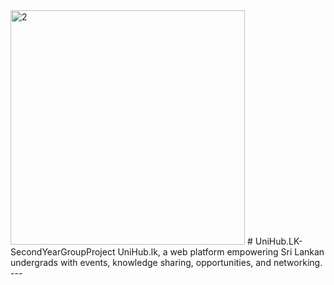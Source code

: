 <img width="375" alt="2" src="https://github.com/tharindra26/UniHub.LK-SecondYearGroupProject/assets/100555442/f79d8223-f568-4a44-a77b-bba4164d61eb">
# UniHub.LK-SecondYearGroupProject
UniHub.lk, a web platform empowering Sri Lankan undergrads with events, knowledge sharing, opportunities, and networking.
---




